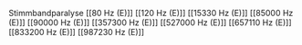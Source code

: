 Stimmbandparalyse
[[80 Hz (E)]]
[[120 Hz (E)]]
[[15330 Hz (E)]]
[[85000 Hz (E)]]
[[90000 Hz (E)]]
[[357300 Hz (E)]]
[[527000 Hz (E)]]
[[657110 Hz (E)]]
[[833200 Hz (E)]]
[[987230 Hz (E)]]
